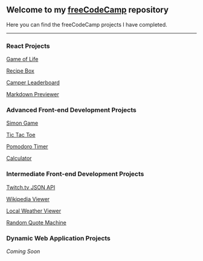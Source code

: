 ## Welcome to my [freeCodeCamp](https://www.freecodecamp.com) repository


Here you can find the freeCodeCamp projects I have completed.

----

### React Projects

[Game of Life](https://codepen.io/Egeroth/full/qVgJRq/)

[Recipe Box](https://codepen.io/Egeroth/full/RjVwXq/)

[Camper Leaderboard](https://codepen.io/Egeroth/full/oGqzKJ/)

[Markdown Previewer](https://codepen.io/Egeroth/full/VMyzMN/)

### Advanced Front-end Development Projects

[Simon Game](https://Egeroth24.github.io/freeCodeCamp/Simon_Game)

[Tic Tac Toe](https://Egeroth24.github.io/freeCodeCamp/Tic_Tac_Toe)

[Pomodoro Timer](https://Egeroth24.github.io/freeCodeCamp/Pomodoro_Timer)

[Calculator](https://Egeroth24.github.io/freeCodeCamp/Calculator/)

### Intermediate Front-end Development Projects

[Twitch.tv JSON API](https://Egeroth24.github.io/freeCodeCamp/Twitch.tv_JSON_API)

[Wikipedia Viewer](https://Egeroth24.github.io/freeCodeCamp/Wikipedia_Viewer)

[Local Weather Viewer](https://Egeroth24.github.io/freeCodeCamp/Local_Weather_Viewer)

[Random Quote Machine](https://Egeroth24.github.io/freeCodeCamp/Random_Quote_Machine)


### Dynamic Web Application Projects

*Coming Soon*
